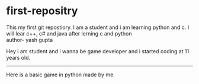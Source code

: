 # first-repositry
This my first git repostiory. I am a student and i am learning python and c. I will lear c++, c# and java after lerning c and python
<br>
author- yash gupta

Hey i am student and i wanna be game developer and i started coding at 11 years old.
<hr>
Here is a basic game in python made by me.

